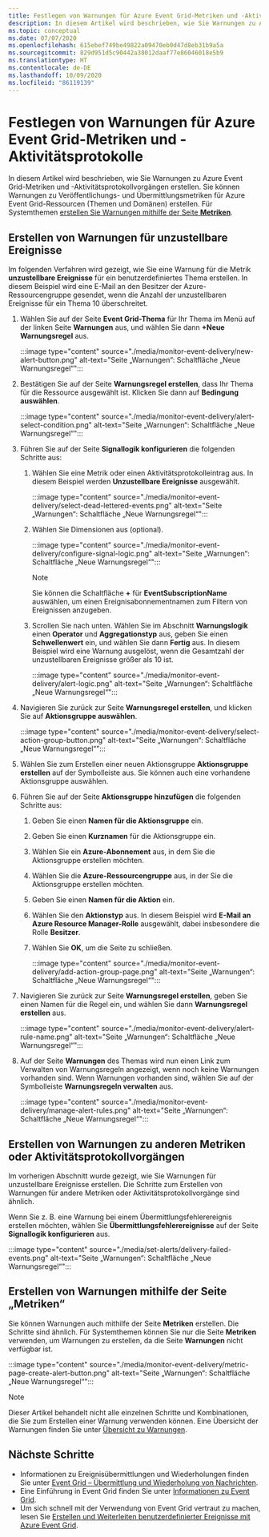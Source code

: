 ```yaml
---
title: Festlegen von Warnungen für Azure Event Grid-Metriken und -Aktivitätsprotokollvorgänge
description: In diesem Artikel wird beschrieben, wie Sie Warnungen zu Azure Event Grid-Metriken und -Aktivitätsprotokollvorgängen erstellen.
ms.topic: conceptual
ms.date: 07/07/2020
ms.openlocfilehash: 615ebef749be49822a09470eb0d47d8eb31b9a5a
ms.sourcegitcommit: 829d951d5c90442a38012daaf77e86046018e5b9
ms.translationtype: HT
ms.contentlocale: de-DE
ms.lasthandoff: 10/09/2020
ms.locfileid: "86119139"
---
```

# <a name="set-alerts-on-azure-event-grid-metrics-and-activity-logs"></a>Festlegen von Warnungen für Azure Event Grid-Metriken und -Aktivitätsprotokolle
In diesem Artikel wird beschrieben, wie Sie Warnungen zu Azure Event Grid-Metriken und -Aktivitätsprotokollvorgängen erstellen. Sie können Warnungen zu Veröffentlichungs- und Übermittlungsmetriken für Azure Event Grid-Ressourcen (Themen und Domänen) erstellen. Für Systemthemen [erstellen Sie Warnungen mithilfe der Seite **Metriken**](#create-alerts-using-the-metrics-page).

## <a name="create-alerts-on-dead-lettered-events"></a>Erstellen von Warnungen für unzustellbare Ereignisse
Im folgenden Verfahren wird gezeigt, wie Sie eine Warnung für die Metrik **unzustellbare Ereignisse** für ein benutzerdefiniertes Thema erstellen. In diesem Beispiel wird eine E-Mail an den Besitzer der Azure-Ressourcengruppe gesendet, wenn die Anzahl der unzustellbaren Ereignisse für ein Thema 10 überschreitet. 

1. Wählen Sie auf der Seite **Event Grid-Thema** für Ihr Thema im Menü auf der linken Seite **Warnungen** aus, und wählen Sie dann **+Neue Warnungsregel** aus. 

    :::image type="content" source="./media/monitor-event-delivery/new-alert-button.png" alt-text="Seite „Warnungen“: Schaltfläche „Neue Warnungsregel“":::
2. Bestätigen Sie auf der Seite  **Warnungsregel erstellen**, dass Ihr Thema für die Ressource ausgewählt ist. Klicken Sie dann auf **Bedingung auswählen**. 

    :::image type="content" source="./media/monitor-event-delivery/alert-select-condition.png" alt-text="Seite „Warnungen“: Schaltfläche „Neue Warnungsregel“":::    
3. Führen Sie auf der Seite **Signallogik konfigurieren** die folgenden Schritte aus:
    1. Wählen Sie eine Metrik oder einen Aktivitätsprotokolleintrag aus. In diesem Beispiel werden **Unzustellbare Ereignisse** ausgewählt. 

        :::image type="content" source="./media/monitor-event-delivery/select-dead-lettered-events.png" alt-text="Seite „Warnungen“: Schaltfläche „Neue Warnungsregel“":::        
    2. Wählen Sie Dimensionen aus (optional). 
        
        :::image type="content" source="./media/monitor-event-delivery/configure-signal-logic.png" alt-text="Seite „Warnungen“: Schaltfläche „Neue Warnungsregel“":::        

        > [!NOTE]
        > Sie können die Schaltfläche **+** für **EventSubscriptionName** auswählen, um einen Ereignisabonnementnamen zum Filtern von Ereignissen anzugeben. 
    3. Scrollen Sie nach unten. Wählen Sie im Abschnitt **Warnungslogik** einen **Operator** und **Aggregationstyp** aus, geben Sie einen **Schwellenwert** ein, und wählen Sie dann **Fertig** aus. In diesem Beispiel wird eine Warnung ausgelöst, wenn die Gesamtzahl der unzustellbaren Ereignisse größer als 10 ist. 
    
        :::image type="content" source="./media/monitor-event-delivery/alert-logic.png" alt-text="Seite „Warnungen“: Schaltfläche „Neue Warnungsregel“":::                
4. Navigieren Sie zurück zur Seite **Warnungsregel erstellen**, und klicken Sie auf **Aktionsgruppe auswählen**.

    :::image type="content" source="./media/monitor-event-delivery/select-action-group-button.png" alt-text="Seite „Warnungen“: Schaltfläche „Neue Warnungsregel“":::
5. Wählen Sie zum Erstellen einer neuen Aktionsgruppe **Aktionsgruppe erstellen** auf der Symbolleiste aus. Sie können auch eine vorhandene Aktionsgruppe auswählen.        
6. Führen Sie auf der Seite **Aktionsgruppe hinzufügen** die folgenden Schritte aus:
    1. Geben Sie einen **Namen für die Aktionsgruppe** ein.
    1. Geben Sie einen **Kurznamen** für die Aktionsgruppe ein.
    1. Wählen Sie ein **Azure-Abonnement** aus, in dem Sie die Aktionsgruppe erstellen möchten.
    1. Wählen Sie die **Azure-Ressourcengruppe** aus, in der Sie die Aktionsgruppe erstellen möchten.
    1. Geben Sie einen **Namen für die Aktion** ein. 
    1. Wählen Sie den **Aktionstyp** aus. In diesem Beispiel wird **E-Mail an Azure Resource Manager-Rolle** ausgewählt, dabei insbesondere die Rolle **Besitzer**. 
    1. Wählen Sie **OK**, um die Seite zu schließen. 
    
        :::image type="content" source="./media/monitor-event-delivery/add-action-group-page.png" alt-text="Seite „Warnungen“: Schaltfläche „Neue Warnungsregel“":::                   
7. Navigieren Sie zurück zur Seite **Warnungsregel erstellen**, geben Sie einen Namen für die Regel ein, und wählen Sie dann **Warnungsregel erstellen** aus.

    :::image type="content" source="./media/monitor-event-delivery/alert-rule-name.png" alt-text="Seite „Warnungen“: Schaltfläche „Neue Warnungsregel“":::  
8. Auf der Seite **Warnungen** des Themas wird nun einen Link zum Verwalten von Warnungsregeln angezeigt, wenn noch keine Warnungen vorhanden sind. Wenn Warnungen vorhanden sind, wählen Sie auf der Symbolleiste **Warnungsregeln verwalten** aus.  

    :::image type="content" source="./media/monitor-event-delivery/manage-alert-rules.png" alt-text="Seite „Warnungen“: Schaltfläche „Neue Warnungsregel“":::

## <a name="create-alerts-on-other-metrics-or-activity-log-operations"></a>Erstellen von Warnungen zu anderen Metriken oder Aktivitätsprotokollvorgängen
Im vorherigen Abschnitt wurde gezeigt, wie Sie Warnungen für unzustellbare Ereignisse erstellen. Die Schritte zum Erstellen von Warnungen für andere Metriken oder Aktivitätsprotokollvorgänge sind ähnlich. 

Wenn Sie z. B. eine Warnung bei einem Übermittlungsfehlerereignis erstellen möchten, wählen Sie **Übermittlungsfehlerereignisse** auf der Seite **Signallogik konfigurieren** aus. 

:::image type="content" source="./media/set-alerts/delivery-failed-events.png" alt-text="Seite „Warnungen“: Schaltfläche „Neue Warnungsregel“":::


## <a name="create-alerts-using-the-metrics-page"></a>Erstellen von Warnungen mithilfe der Seite „Metriken“
Sie können Warnungen auch mithilfe der Seite **Metriken** erstellen. Die Schritte sind ähnlich. Für Systemthemen können Sie nur die Seite **Metriken** verwenden, um Warnungen zu erstellen, da die Seite **Warnungen** nicht verfügbar ist. 

:::image type="content" source="./media/monitor-event-delivery/metric-page-create-alert-button.png" alt-text="Seite „Warnungen“: Schaltfläche „Neue Warnungsregel“":::   
    

> [!NOTE]
> Dieser Artikel behandelt nicht alle einzelnen Schritte und Kombinationen, die Sie zum Erstellen einer Warnung verwenden können. Eine Übersicht der Warnungen finden Sie unter [Übersicht zu Warnungen](../azure-monitor/platform/alerts-metric.md).

## <a name="next-steps"></a>Nächste Schritte

* Informationen zu Ereignisübermittlungen und Wiederholungen finden Sie unter [Event Grid – Übermittlung und Wiederholung von Nachrichten](delivery-and-retry.md).
* Eine Einführung in Event Grid finden Sie unter [Informationen zu Event Grid](overview.md).
* Um sich schnell mit der Verwendung von Event Grid vertraut zu machen, lesen Sie [Erstellen und Weiterleiten benutzerdefinierter Ereignisse mit Azure Event Grid](custom-event-quickstart.md).
